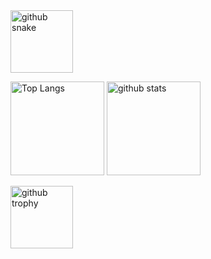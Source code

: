 <div>
<style>
.container {
    display: flex;
    width: 100%;
    height: 300px;
    background-color: black;
    color: white;
}
</style>
<img alt="github snake" height="100px" src="https://user-images.githubusercontent.com/105062512/230809563-d73669b4-e3c3-43c0-a4ee-c1bc39f1a3bf.svg" />

<p align="left"> 
  <img alt="Top Langs" height="150px" src="https://github-readme-stats.vercel.app/api/top-langs/?username=YuugouOhno&layout=compact&show_icons=ture&theme=synthwave" />
  <img alt="github stats" height="150px" src="https://github-readme-stats.vercel.app/api?username=YuugouOhno&theme=synthwave&show_icons=true" />
</p>
<img alt="github trophy" height="100px" src="https://github-profile-trophy.vercel.app/?username=YuugouOhno&theme=dracula&column=7" />

</div>
